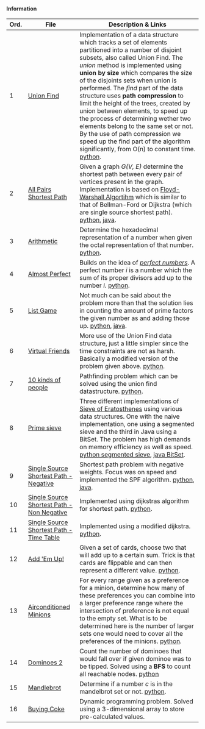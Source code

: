 #### Information
| Ord. | File                                                                                                                                   | Description & Links                                                                                                                                                                                                                                                                                                                                                                                                                                                                                                                                                                                                                                                                                                         |
| ---- | -------------------------------------------------------------------------------------------------------------------------------------- | --------------------------------------------------------------------------------------------------------------------------------------------------------------------------------------------------------------------------------------------------------------------------------------------------------------------------------------------------------------------------------------------------------------------------------------------------------------------------------------------------------------------------------------------------------------------------------------------------------------------------------------------------------------------------------------------------------------------------- |
| 1    | [Union Find](https://open.kattis.com/problems/unionfind)                                                                               | Implementation of a data structure which tracks a set of elements partitioned into a number of disjoint subsets, also called Union Find. The *union* method is implemented using **union by size** which compares the size of the disjoints sets when union is performed. The *find* part of the data structure uses **path compression** to limit the height of the trees, created by union between elements, to speed up the process of determining wether two elements belong to the same set or not. By the use of path compression we speed up the find part of the algorithm significantly, from O(n) to constant time. [python](https://github.com/fr3632ho/various/blob/master/src/medium/union-find/unionfind.py). |
| 2    | [All Pairs Shortest Path](https://open.kattis.com/problems/allpairspath)                                                               | Given a graph *G(V, E)* determine the shortest path between every pair of vertices present in the graph. Implementation is based on [Floyd-Warshall Algortihm](https://brilliant.org/wiki/floyd-warshall-algorithm) which is similar to that of Bellman-Ford or Dijkstra (which are single source shortest path). [python](https://github.com/fr3632ho/various/blob/master/src/medium/all-pairs-path/all_pairs_path.py), [java](https://github.com/fr3632ho/various/blob/master/src/medium/all-pairs-path/AllPairsPath.java).                                                                                                                                                                                               |
| 3    | [Arithmetic](https://open.kattis.com/problems/arithmetic)                                                                              | Determine the hexadecimal representation of a number when given the octal representation of that number. [python](https://github.com/fr3632ho/various/blob/master/src/medium/arithmetic/arithmetic.py).                                                                                                                                                                                                                                                                                                                                                                                                                                                                                                                     |
| 4    | [Almost Perfect](https://open.kattis.com/problems/almostperfect)                                                                       | Builds on the idea of [*perfect numbers*](https://www.wikiwand.com/en/Perfect_number). A perfect number *i* is a number which the sum of its proper divisors add up to the number *i*. [python](https://github.com/fr3632ho/various/tree/master/src/medium/almost-perfect).                                                                                                                                                                                                                                                                                                                                                                                                                                                 |
| 5    | [List Game](https://open.kattis.com/problems/listgame)                                                                                 | Not much can be said about the problem more than that the solution lies in counting the amount of prime factors the given number as and adding those up. [python](https://github.com/fr3632ho/various/blob/master/src/medium/list-game/list_game.py), [java](https://github.com/fr3632ho/various/blob/master/src/medium/list-game/ListGame.java).                                                                                                                                                                                                                                                                                                                                                                           |
| 6    | [Virtual Friends](https://open.kattis.com/problems/virtualfriends)                                                                     | More use of the Union Find data structure, just a little simpler since the time constraints are not as harsh. Basically a modified version of the problem given above.  [python](https://github.com/fr3632ho/various/blob/master/src/medium/virtual-friends/virtual_friends.py).                                                                                                                                                                                                                                                                                                                                                                                                                                            |
| 7    | [10 kinds of people](https://open.kattis.com/problems/10kindsofpeople)                                                                 | Pathfinding problem which can be solved using the union find datastructure.  [python](https://github.com/fr3632ho/various/blob/master/src/medium/10-kinds-of-people/10_kinds_of_people.py).                                                                                                                                                                                                                                                                                                                                                                                                                                                                                                                                 |
| 8    | [Prime sieve](https://open.kattis.com/problems/primesieve)                                                                             | Three different implementations of [Sieve of Eratosthenes](https://www.wikiwand.com/en/Sieve_of_Eratosthenes) using various data structures. One with the naive implementation, one using a segmented sieve and the third in Java using a BitSet. The problem has high demands on memory efficiency as well as speed. [python segmented sieve](https://github.com/fr3632ho/various/blob/master/src/medium/prime-sieve/sieve.py), [java BitSet](https://github.com/fr3632ho/various/blob/master/src/medium/prime-sieve/Sieve.java).                                                                                                                                                                                            |
| 9    | [Single Source Shortest Path - Negative](https://open.kattis.com/problems/shortestpath3)                                               | Shortest path problem with negative weights. Focus was on speed and implemented the SPF algorithm. [python](https://github.com/fr3632ho/various/blob/master/src/medium/shortest-path/neg/sss_path_neg.py), [java](https://github.com/fr3632ho/various/blob/master/src/medium/SSS-path/neg/SPFA.java).                                                                                                                                                                                                                                                                                                                                                                                                                            |
| 10   | [Single Source Shortest Path - Non Negative](https://open.kattis.com/problems/shortestpath1)                                           | Implemented using dijkstras algorithm for shortest path. [python](https://github.com/fr3632ho/various/blob/master/src/medium/shortest-path/non-neg/sss_path.py).                                                                                                                                                                                                                                                                                                                                                                                                                                                                                                                                                                 |
| 11   | [Single Source Shortest Path - Time Table](https://open.kattis.com/problems/shortestpath2)                                             | Implemented using a modified dijkstra. [python](https://github.com/fr3632ho/various/blob/master/src/medium/shortest-path/time-table/sss_path_table.py).                                                                                                                                                                                                                                                                                                                                                                                                                                                                                                                                                                          |
| 12   | [Add 'Em Up!](https://open.kattis.com/problems/addemup)                                                                                | Given a set of cards, choose two that will add up to a certain sum. Trick is that cards are flippable and can then represent a different value. [python](https://github.com/fr3632ho/various/blob/master/src/medium/add-em-up/add_em_up.py).                                                                                                                                                                                                                                                                                                                                                                                                                                                                                |
| 13   | [Airconditioned Minions](https://open.kattis.com/problems/airconditioned)                                                              | For every range given as a preference for a minion, determine how many of these preferences you can combine into a larger preference range where the intersection of preference is not equal to the empty set. What is to be determined here is the number of larger sets one would need to cover all the preferences of the minions. [python](https://github.com/fr3632ho/various/blob/master/src/medium/air-conditioned-minions/AC_minions.py).                                                                                                                                                                                                                                                                           |
| 14   | [Dominoes 2](https://open.kattis.com/problems/dominoes2)                                                                               | Count the number of dominoes that would fall over if given dominoe was to be tipped. Solved using a **BFS** to count all reachable nodes. [python](https://github.com/fr3632ho/various/blob/master/src/medium/dominoes-2/dominoes_2.py)                                                                                                                                                                                                                                                                                                                                                                                                                                                                                     |
| 15   | [Mandlebrot](https://open.kattis.com/problems/mandelbrot)                                                                              | Determine if a number *c* is in the mandelbrot set or not. [python](https://github.com/fr3632ho/various/blob/master/src/medium/mandelbrot/mandelbrot.py).                                                                                                                                                                                                                                                                                                                                                                                                                                                                                                                                                                   |
| 16   | [Buying Coke](https://github.com/fr3632ho/kattis/blob/master/buying-coke/buying_coke.py)                                               | Dynamic programming problem. Solved using a 3-dimensional array to store pre-calculated values.                                                                                                                                                                                                                                                                                                                                                                                                                                                                                                                                                                                                                             |
